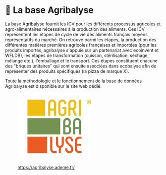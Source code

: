 # 📖 La base Agribalyse

La base Agribalyse fournit les ICV pour les différents processus agricoles et agro-alimentaires nécessaires à la production des aliments. Ces ICV représentent les étapes de cycle de vie des aliments français moyens représentatifs du marché. On retrouve parmi les étapes, la production des différentes matières premières agricoles françaises et importées (pour les produits importés, agribalyse s'appuie sur un partenariat avec ecoinvent et WFLDB), les étapes de transformation (cuisson, stérilisation, séchage, mélange etc.), l'emballage et le transport. Ces étapes constituent chacune des "briques unitaires" qui sont ensuite associées dans ecobalyse afin de représenter des produits spécifiques (la pizza de marque X).&#x20;

Toute la méthodologie et le fonctionnement de la base de données Agribalyse est disponible sur le site web dédié.

<figure><img src="../../../.gitbook/assets/image (3).png" alt=""><figcaption><p><a href="https://agribalyse.ademe.fr/">https://agribalyse.ademe.fr/</a></p></figcaption></figure>



